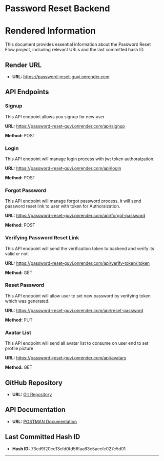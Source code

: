 # Password Reset Backend

# Rendered Information

This document provides essential information about the Password Reset Flow project, including relevant URLs and the last committed hash ID.

## Render URL

- **URL:** https://password-reset-guvi.onrender.com

## API Endpoints

### Signup

This API endpoint allows you signup for new user

**URL:** https://password-reset-guvi.onrender.com/api/signup

**Method:** POST

### Login

This API endpoint will manage login process with jwt token authoraization.

**URL:** https://password-reset-guvi.onrender.com/api/login

**Method:** POST

### Forgot Password

This API endpoint will manage forgot password process, it will send password reset link to user with token for Authoraization.

**URL:** https://password-reset-guvi.onrender.com/api/forgot-password

**Method:** POST

### Verifying Password Reset Link

This API endpoint will send the verification token to backend and verify its valid or not.

**URL:** https://password-reset-guvi.onrender.com/api/verify-token/:token

**Method:** GET

### Reset Password

This API endpoint will allow user to set new password by verifying token which was generated.

**URL:** https://password-reset-guvi.onrender.com/api/reset-password

**Method:** PUT

### Avatar List

This API endpoint will send all avatar list to consume on user end to set profile picture

**URL:** https://password-reset-guvi.onrender.com/api/avatars

**Method:** GET

## GitHub Repository

- **URL:** [Git Repository](https://github.com/Shanmugamrskfamily/password-reset-backend.git)

## API Documentation

- **URL:** [POSTMAN Documentation](https://documenter.getpostman.com/view/28858691/2s9YXcdQCf)

## Last Committed Hash ID

- **Hash ID:** 73cd9f20ce13cfd0fd56faa63c5aecfc027c5d01

---
